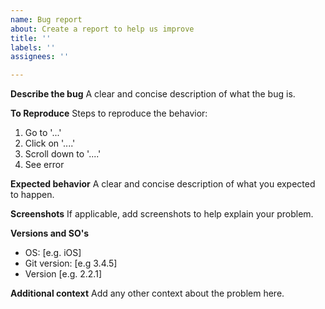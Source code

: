 ```yaml
---
name: Bug report
about: Create a report to help us improve
title: ''
labels: ''
assignees: ''

---
```


**Describe the bug**
A clear and concise description of what the bug is.

**To Reproduce**
Steps to reproduce the behavior:
1. Go to '...'
2. Click on '....'
3. Scroll down to '....'
4. See error

**Expected behavior**
A clear and concise description of what you expected to happen.

**Screenshots**
If applicable, add screenshots to help explain your problem.

**Versions and SO's**
 - OS: [e.g. iOS]
 - Git version: [e.g 3.4.5]
 - Version [e.g. 2.2.1]

**Additional context**
Add any other context about the problem here.
